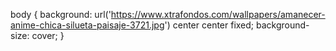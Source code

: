 body {
  background: url('https://www.xtrafondos.com/wallpapers/amanecer-anime-chica-silueta-paisaje-3721.jpg') center center fixed;
  background-size: cover;
}
